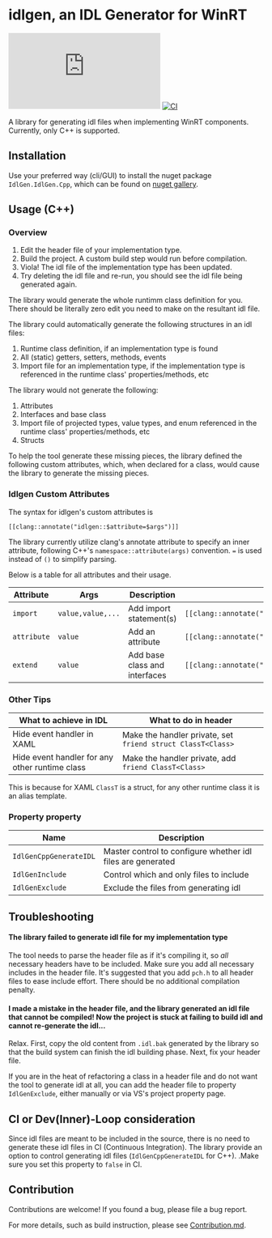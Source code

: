 # idlgen, an IDL Generator for WinRT

[![nuget](https://img.shields.io/nuget/v/IdlGen.IdlGen.Cpp)](https://www.nuget.org/packages/IdlGen.IdlGen.Cpp/)
[![CI](https://github.com/roxk/idlgen/actions/workflows/ci.yaml/badge.svg)](https://github.com/roxk/idlgen/actions/workflows/ci.yaml)

A library for generating idl files when implementing WinRT components. Currently, only C++ is supported.

## Installation

Use your preferred way (cli/GUI) to install the nuget package `IdlGen.IdlGen.Cpp`, which can be found on [nuget gallery](https://www.nuget.org/packages/IdlGen.IdlGen.Cpp/).

## Usage (C++)

### Overview

1. Edit the header file of your implementation type.
2. Build the project. A custom build step would run before compilation.
3. Viola! The idl file of the implementation type has been updated.
4. Try deleting the idl file and re-run, you should see the idl file being generated again.

The library would generate the whole runtimm class definition for you. There should be literally zero edit you need to make on the resultant idl file.

The library could automatically generate the following structures in an idl files:
1. Runtime class definition, if an implementation type is found
2. All (static) getters, setters, methods, events
3. Import file for an implementation type, if the implementation type is referenced in the runtime class' properties/methods, etc

The library would not generate the following:
1. Attributes
2. Interfaces and base class
3. Import file of projected types, value types, and enum referenced in the runtime class' properties/methods, etc
4. Structs

To help the tool generate these missing pieces, the library defined the following custom attributes, which, when declared for a class, would cause the library to generate the missing pieces.

### Idlgen Custom Attributes

The syntax for idlgen's custom attributes is
```
[[clang::annotate("idlgen::$attribute=$args")]]
```

The library currently utilize clang's annotate attribute to specify an inner attribute, following C++'s `namespace::attribute(args)` convention. `=` is used instead of `()` to simplify parsing.

Below is a table for all attributes and their usage.

|Attribute|Args|Description|Example Declaration|Resultant idl|
|--|--|--|--|--|
|`import`|`value,value,...`|Add import statement(s)|`[[clang::annotate("idlgen::import=A.idl,B.idl"]]`|`import "A.idl";import "B.idl";`|
|`attribute`|`value`|Add an attribute|`[[clang::annotate("idlgen::attribute=default_interface")]]`|`[default_interface]`|
|`extend`|`value`|Add base class and interfaces|`[[clang::annotate("idlgen::extend=WUXC.Page,WUXD.INotifyPropertyChanged]]`|`$yourClass : WUXC.Page,WUXD.INotifyPropertyChanged`|

### Other Tips

|What to achieve in IDL|What to do in header|
|--|--|
|Hide event handler in XAML|Make the handler private, set `friend struct ClassT<Class>`|
|Hide event handler for any other runtime class|Make the handler private, add `friend ClassT<Class>`|

This is because for XAML `ClassT` is a struct, for any other runtime class it is an alias template.

### Property property

|Name|Description|
|--|--|
|`IdlGenCppGenerateIDL`|Master control to configure whether idl files are generated|
|`IdlGenInclude`|Control which and only files to include|
|`IdlGenExclude`|Exclude the files from generating idl|

## Troubleshooting

#### The library failed to generate idl file for my implementation type

The tool needs to parse the header file as if it's compiling it, so _all_ necessary headers have to be included. Make sure you add all necessary includes in the header file. It's suggested that you add `pch.h` to all header files to ease include effort. There should be no additional compilation penalty.

#### I made a mistake in the header file, and the library generated an idl file that cannot be compiled! Now the project is stuck at failing to build idl and cannot re-generate the idl...

Relax. First, copy the old content from `.idl.bak` generated by the library so that the build system can finish the idl building phase. Next, fix your header file.

If you are in the heat of refactoring a class in a header file and do not want the tool to generate idl at all, you can add the header file to property `IdlGenExclude`, either manually or via VS's project property page.

## CI or Dev(Inner)-Loop consideration

Since idl files are meant to be included in the source, there is no need to generate these idl files in CI (Continuous Integration). The library provide an option to control generating idl files (`IdlGenCppGenerateIDL` for C++). .Make sure you set this property to `false` in CI.

## Contribution

Contributions are welcome! If you found a bug, please file a bug report.

For more details, such as build instruction, please see [Contribution.md](Contribution.md).
